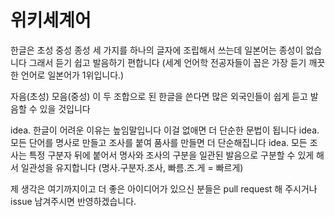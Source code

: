 # 위키세계어

한글은 초성 중성 종성 세 가지를 하나의 글자에 조립해서 쓰는데 
일본어는 종성이 없습니다
그래서 듣기 쉽고 발음하기 편합니다 (세계 언어학 전공자들이 꼽은 가장 듣기 깨끗한 언어로 일본어가 1위입니다.)

자음(초성) 모음(중성) 이 두 조합으로 된 한글을 쓴다면 많은 외국인들이 쉽게 듣고 발음할 수 있을 것입니다

idea. 한글이 어려운 이유는 높임말입니다 이걸 없애면 더 단순한 문법이 됩니다
idea. 모든 단어를 명사로 만들고 조사를 붙여 품사를 만들면 더 단순해집니다
idea. 모든 조사는 특정 구분자 뒤에 붙어서 명사와 조사의 구분을 일관된 발음으로 구분할 수 있게 해서 일관성을 유지합니다 (명사.구분자.조사, 빠름.즈.게 = 빠르게)

제 생각은 여기까지이고 더 좋은 아이디어가 있으신 분들은 pull request 해 주시거나 issue 남겨주시면 반영하겠습니다.